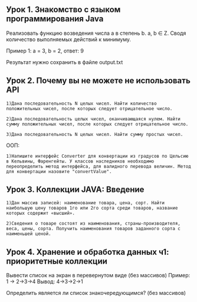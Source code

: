 ## Урок 1. Знакомство с языком программирования Java
Реализовать функцию возведения числа а в степень b. a, b ∈ Z. Сводя количество выполняемых действий к минимуму.

Пример 1: а = 3, b = 2, ответ: 9

Результат нужно сохранить в файле output.txt

## Урок 2. Почему вы не можете не использовать API
    1)Дана последовательность N целых чисел. Найти количество положительных чисел, после которых следует отрицательное число.

    2)Дана последовательность целых чисел, оканчивающаяся нулем. Найти сумму положительных чисел, после которых следует отрицательное число.

    3)Дана последовательность N целых чисел. Найти сумму простых чисел.

ООП:

    1)Напишите интерфейс Converter для конвертации из градусов по Цельсию в Кельвины, Фаренгейты. У классов наследников необходимо переопределить метод интерфейса, для валидного перевода величин. Метод для конвертации назовите "convertValue".

## Урок 3. Коллекции JAVA: Введение
    1)Дан массив записей: наименование товара, цена, сорт. Найти наибольшую цену товаров 1го или 2го сорта среди товаров, название которых содержит «высший».

    2)Сведения о товаре состоят из наименования, страны-производителя, веса, цены, сорта. Получить наименования товаров заданного сорта с наименьшей ценой.

## Урок 4. Хранение и обработка данных ч1: приоритетные коллекции
Вывести список на экран в перевернутом виде (без массивов)
Пример: 1 -> 2->3->4 Вывод: 4->3->2->1

Определить является ли список знакочередующимся? (без массивов)